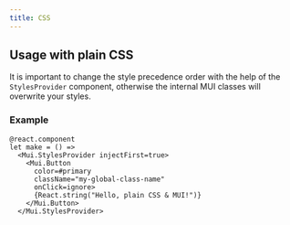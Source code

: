```yaml
---
title: CSS
---
```


## Usage with plain CSS

It is important to change the style precedence order with the help of the
`StylesProvider` component, otherwise the internal MUI classes will overwrite
your styles.

### Example

```rescript
@react.component
let make = () =>
  <Mui.StylesProvider injectFirst=true>
    <Mui.Button
      color=#primary
      className="my-global-class-name"
      onClick=ignore>
      {React.string("Hello, plain CSS & MUI!")}
    </Mui.Button>
  </Mui.StylesProvider>
```
